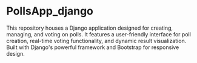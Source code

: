# PollsApp_django
 This repository houses a Django application designed for creating, managing, and voting on polls. It features a user-friendly interface for poll creation, real-time voting functionality, and dynamic result visualization. Built with Django's powerful framework and Bootstrap for responsive design.
